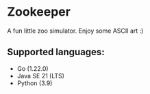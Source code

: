 # Zookeeper
A fun little zoo simulator. Enjoy some ASCII art :)

## Supported languages:
- Go (1.22.0)
- Java SE 21 (LTS)
- Python (3.9)
